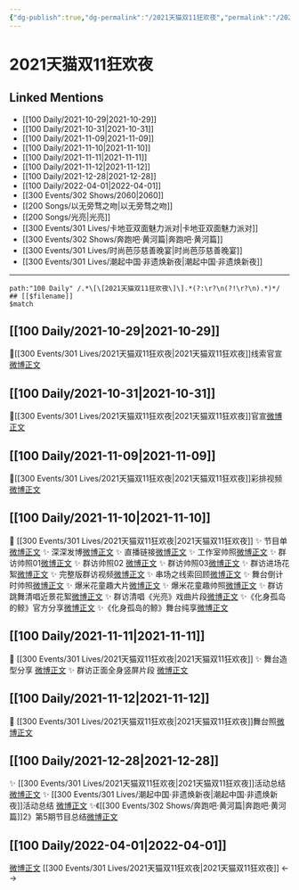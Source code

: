 ```yaml
---
{"dg-publish":true,"dg-permalink":"/2021天猫双11狂欢夜","permalink":"/2021天猫双11狂欢夜/","title":"2021天猫双11狂欢夜","tags":[null],"created":"2022-11-17T21:54:44.000+08:00","updated":"2023-01-04T13:27:16.021+08:00"}
---
```


# 2021天猫双11狂欢夜

## Linked Mentions
- [[100 Daily/2021-10-29\|2021-10-29]]
- [[100 Daily/2021-10-31\|2021-10-31]]
- [[100 Daily/2021-11-09\|2021-11-09]]
- [[100 Daily/2021-11-10\|2021-11-10]]
- [[100 Daily/2021-11-11\|2021-11-11]]
- [[100 Daily/2021-11-12\|2021-11-12]]
- [[100 Daily/2021-12-28\|2021-12-28]]
- [[100 Daily/2022-04-01\|2022-04-01]]
- [[300 Events/302 Shows/2060\|2060]]
- [[200 Songs/以无旁骛之吻\|以无旁骛之吻]]
- [[200 Songs/光亮\|光亮]]
- [[300 Events/301 Lives/卡地亚双面魅力派对\|卡地亚双面魅力派对]]
- [[300 Events/302 Shows/奔跑吧·黄河篇\|奔跑吧·黄河篇]]
- [[300 Events/301 Lives/时尚芭莎慈善晚宴\|时尚芭莎慈善晚宴]]
- [[300 Events/301 Lives/潮起中国·非遗焕新夜\|潮起中国·非遗焕新夜]]


---

```expander
path:"100 Daily" /.*\[\[2021天猫双11狂欢夜\]\].*(?:\r?\n(?!\r?\n).*)*/
## [[$filename]]
$match
```
## [[100 Daily/2021-10-29\|2021-10-29]]
🌟[[300 Events/301 Lives/2021天猫双11狂欢夜\|2021天猫双11狂欢夜]]线索官宣[微博正文](https://m.weibo.cn/6466290670/4697639176112682)

## [[100 Daily/2021-10-31\|2021-10-31]]
🌟[[300 Events/301 Lives/2021天猫双11狂欢夜\|2021天猫双11狂欢夜]]官宣[微博正文](https://m.weibo.cn/6466290670/4698356049776731)
## [[100 Daily/2021-11-09\|2021-11-09]]
🌟[[300 Events/301 Lives/2021天猫双11狂欢夜\|2021天猫双11狂欢夜]]彩排视频[微博正文](https://m.weibo.cn/6466290670/4701655620129059)

## [[100 Daily/2021-11-10\|2021-11-10]]
🌟 [[300 Events/301 Lives/2021天猫双11狂欢夜\|2021天猫双11狂欢夜]]
✨ 节目单[微博正文](https://m.weibo.cn/6466290670/4701965932826191)
✨ 深深发博[微博正文](https://m.weibo.cn/6466290670/4702095946547316)
✨ 直播链接[微博正文](https://m.weibo.cn/6466290670/4702076150482926)
✨ 工作室帅照[微博正文](https://m.weibo.cn/6466290670/4702101403342465)
✨ 群访帅照01[微博正文](https://m.weibo.cn/6466290670/4701900760420653)
✨ 群访帅照02 [微博正文](https://m.weibo.cn/6466290670/4701902527532109)
✨ 群访帅照03[微博正文](https://m.weibo.cn/6466290670/4701904137096662)
✨ 群访进场花絮[微博正文](https://m.weibo.cn/6466290670/4701901146819005)
✨ 完整版群访视频[微博正文](https://m.weibo.cn/6466290670/4701897275999982)
✨ 串场之线索回顾[微博正文](https://m.weibo.cn/6466290670/4702111377398561)
✨ 舞台倒计时帅照[微博正文](https://m.weibo.cn/6466290670/4702008495571990)
✨ 爆米花童趣大片[微博正文](https://m.weibo.cn/6466290670/4702037918614666)
✨ 爆米花童趣帅照[微博正文](https://m.weibo.cn/6466290670/4702038590489254)
✨ 群访跳舞清唱近景花絮[微博正文](https://m.weibo.cn/6466290670/4701902123828352)
✨ 群访清唱《光亮》戏曲片段[微博正文](https://m.weibo.cn/6466290670/4701899099736541)
✨《化身孤岛的鲸》官方分享[微博正文](https://m.weibo.cn/6466290670/4702094298451989)
✨《化身孤岛的鲸》舞台纯享[微博正文](https://m.weibo.cn/6466290670/4702125052134715)
## [[100 Daily/2021-11-11\|2021-11-11]]
💫 [[300 Events/301 Lives/2021天猫双11狂欢夜\|2021天猫双11狂欢夜]]
✨ 舞台造型分享 [微博正文](https://m.weibo.cn/6466290670/4702365561917057)
✨ 群访正面全身竖屏片段 [微博正文](https://m.weibo.cn/6466290670/4702467490582754)
## [[100 Daily/2021-11-12\|2021-11-12]]
🌟 [[300 Events/301 Lives/2021天猫双11狂欢夜\|2021天猫双11狂欢夜]]舞台照[微博正文](https://m.weibo.cn/6466290670/4702701587272864)
## [[100 Daily/2021-12-28\|2021-12-28]]
✨ [[300 Events/301 Lives/2021天猫双11狂欢夜\|2021天猫双11狂欢夜]]活动总结[微博正文](https://m.weibo.cn/6466290670/4719331072017852)
✨ [[300 Events/301 Lives/潮起中国·非遗焕新夜\|潮起中国·非遗焕新夜]]活动总结 [微博正文](https://m.weibo.cn/6466290670/4719326630249968)
✨《[[300 Events/302 Shows/奔跑吧·黄河篇\|奔跑吧·黄河篇]]2》第5期节目总结[微博正文](https://m.weibo.cn/6466290670/4719491777567565)
## [[100 Daily/2022-04-01\|2022-04-01]]
[微博正文](https://m.weibo.cn/5219918112/4753389521472364) [[300 Events/301 Lives/2021天猫双11狂欢夜\|2021天猫双11狂欢夜]]
<-->
